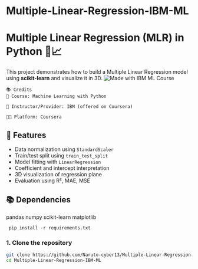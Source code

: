 # Multiple-Linear-Regression-IBM-ML
# Multiple Linear Regression (MLR) in Python 🧠📈

This project demonstrates how to build a Multiple Linear Regression model using **scikit-learn** and visualize it in 3D.
![Made with IBM ML Course](https://img.shields.io/badge/Made%20with-IBM%20ML%20Course-blue?style=flat-square&logo=ibm)
```
📚 Credits
📘 Course: Machine Learning with Python

🏢 Instructor/Provider: IBM (offered on Coursera)

🧑‍💻 Platform: Coursera
```


## 📌 Features
- Data normalization using `StandardScaler`
- Train/test split using `train_test_split`
- Model fitting with `LinearRegression`
- Coefficient and intercept interpretation
- 3D visualization of regression plane
- Evaluation using R², MAE, MSE

## 📚 Dependencies
 
pandas
numpy
scikit-learn
matplotlib
 ```
  pip install -r requirements.txt
```
### 1. Clone the repository
```bash
git clone https://github.com/Naruto-cyber13/Multiple-Linear-Regression-IBM-ML.git
cd Multiple-Linear-Regression-IBM-ML
```
